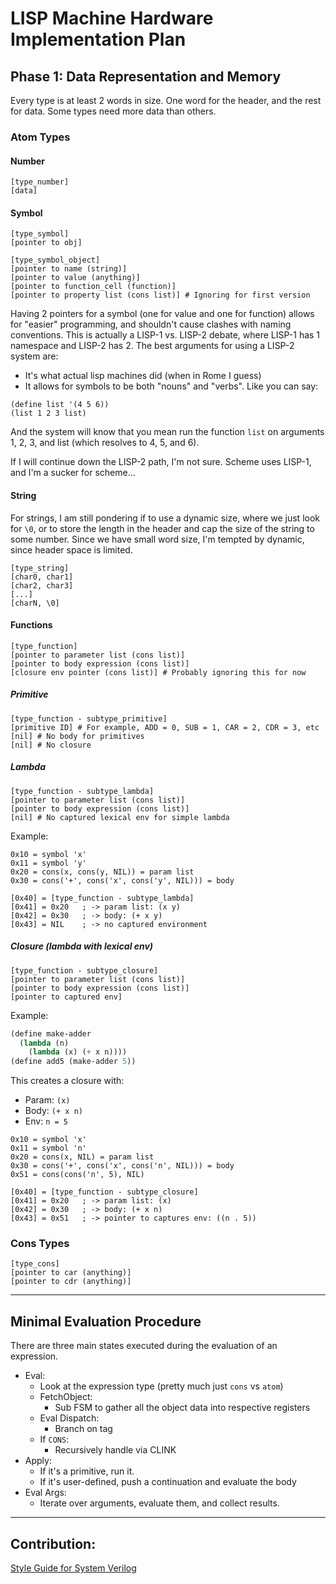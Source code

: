 # LISP Machine Hardware Implementation Plan

## Phase 1: Data Representation and Memory

Every type is at least 2 words in size. One word for the header, and the rest for data.
Some types need more data than others.

### Atom Types

#### Number
```
[type_number]
[data]
```
#### Symbol
```
[type_symbol]
[pointer to obj]
```

```
[type_symbol_object]
[pointer to name (string)]
[pointer to value (anything)]
[pointer to function_cell (function)]
[pointer to property list (cons list)] # Ignoring for first version
```

Having 2 pointers for a symbol (one for value and one for function) allows for "easier"
programming, and shouldn't cause clashes with naming conventions. This is actually a LISP-1
vs. LISP-2 debate, where LISP-1 has 1 namespace and LISP-2 has 2. The best arguments for
using a LISP-2 system are:
- It's what actual lisp machines did (when in Rome I guess)
- It allows for symbols to be both "nouns" and "verbs". Like you can say:
```
(define list '(4 5 6))
(list 1 2 3 list)
```
And the system will know that you mean run the function `list` on arguments 1, 2, 3, and list
(which resolves to 4, 5, and 6).

If I will continue down the LISP-2 path, I'm not sure. Scheme uses LISP-1, and I'm a sucker for
scheme...

#### String
For strings, I am still pondering if to use a dynamic size, where we just look for `\0`,
or to store the length in the header and cap the size of the string to some number. Since
we have small word size, I'm tempted by dynamic, since header space is limited.
```
[type_string]
[char0, char1]
[char2, char3]
[...]
[charN, \0]
```

#### Functions
```
[type_function]
[pointer to parameter list (cons list)]
[pointer to body expression (cons list)]
[closure env pointer (cons list)] # Probably ignoring this for now
```

##### Primitive
```
[type_function - subtype_primitive]
[primitive ID] # For example, ADD = 0, SUB = 1, CAR = 2, CDR = 3, etc
[nil] # No body for primitives
[nil] # No closure
```

##### Lambda
```
[type_function - subtype_lambda]
[pointer to parameter list (cons list)]
[pointer to body expression (cons list)]
[nil] # No captured lexical env for simple lambda
```
Example:
```
0x10 = symbol 'x'
0x11 = symbol 'y'
0x20 = cons(x, cons(y, NIL)) = param list
0x30 = cons('+', cons('x', cons('y', NIL))) = body

[0x40] = [type_function - subtype_lambda]
[0x41] = 0x20   ; -> param list: (x y)
[0x42] = 0x30   ; -> body: (+ x y)
[0x43] = NIL    ; -> no captured environment
```
##### Closure (lambda with lexical env)
```
[type_function - subtype_closure]
[pointer to parameter list (cons list)]
[pointer to body expression (cons list)]
[pointer to captured env]
```
Example:
```lisp
(define make-adder
  (lambda (n)
    (lambda (x) (+ x n))))
(define add5 (make-adder 5))
```

This creates a closure with:
- Param: `(x)`
- Body: `(+ x n)`
- Env: `n = 5`

```
0x10 = symbol 'x'
0x11 = symbol 'n'
0x20 = cons(x, NIL) = param list
0x30 = cons('+', cons('x', cons('n', NIL))) = body
0x51 = cons(cons('n', 5), NIL)

[0x40] = [type_function - subtype_closure]
[0x41] = 0x20   ; -> param list: (x)
[0x42] = 0x30   ; -> body: (+ x n)
[0x43] = 0x51   ; -> pointer to captures env: ((n . 5))

```

### Cons Types
```
[type_cons]
[pointer to car (anything)]
[pointer to cdr (anything)]
```

---

## Minimal Evaluation Procedure

There are three main states executed during the evaluation of an expression.
- Eval:
  - Look at the expression type (pretty much just `cons` vs `atom`)
  - FetchObject:
    - Sub FSM to gather all the object data into respective registers
  - Eval Dispatch:
    - Branch on tag
  - If `CONS`:
    - Recursively handle via CLINK
- Apply:
  - If it's a primitive, run it.
  - If it's user-defined, push a continuation and evaluate the body
- Eval Args:
  - Iterate over arguments, evaluate them, and collect results.

---

## Contribution:
[Style Guide for System Verilog](https://github.com/lowRISC/style-guides/blob/master/VerilogCodingStyle.md)
